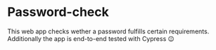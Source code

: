 # Password-check

This web app checks wether a password fulfills certain requirements.
Additionally the app is end-to-end tested with Cypress 😉
